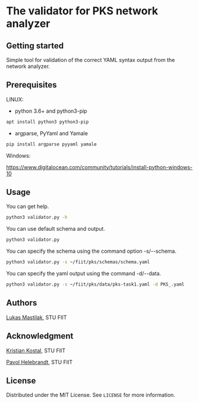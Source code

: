 # The validator for PKS network analyzer

## Getting started

Simple tool for validation of the correct YAML syntax output from the network analyzer.

## Prerequisites

LINUX:

- python 3.6+ and python3-pip
```bash
apt install python3 python3-pip
```
- argparse, PyYaml and Yamale
```bash
pip install argparse pyyaml yamale
```

Windows:

https://www.digitalocean.com/community/tutorials/install-python-windows-10

## Usage
You can get help.
```bash
python3 validator.py -h
```

You can use default schema and output.
```bash
python3 validator.py
```

You can specify the schema using the command option -s/--schema.
```bash
python3 validator.py -s ~/fiit/pks/schemas/schema.yaml
```

You can specify the yaml output using the command -d/--data.
```bash
python3 validator.py -s ~/fiit/pks/data/pks-task1.yaml -d PKS_.yaml
```

## Authors
[Lukas Mastilak](https://gitlab.com/luka73), STU FIIT

## Acknowledgment
[Kristian Kostal](https://scholar.google.sk/citations?user=6b4HfA4AAAAJ&hl=sk), STU FIIT

[Pavol Helebrandt](https://scholar.google.sk/citations?user=xdloWxEAAAAJ&hl=en), STU FIIT

## License
Distributed under the MIT License. See `LICENSE` for more information.
